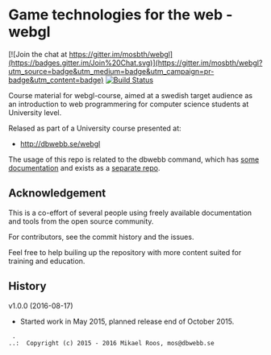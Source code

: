 Game technologies for the web - webgl
===================

[![Join the chat at https://gitter.im/mosbth/webgl](https://badges.gitter.im/Join%20Chat.svg)](https://gitter.im/mosbth/webgl?utm_source=badge&utm_medium=badge&utm_campaign=pr-badge&utm_content=badge)
[![Build Status](https://travis-ci.org/mosbth/webgl.svg?branch=master)](https://travis-ci.org/mosbth/webgl)

Course material for webgl-course, aimed at a swedish target audience as an introduction to web programmering for computer science students at University level. 

Relased as part of a University course presented at:

* http://dbwebb.se/webgl

The usage of this repo is related to the dbwebb command, which has [some documentation](http://dbwebb.se/dbwebb-cli) and exists as a [separate repo](https://github.com/mosbth/dbwebb-cli).



Acknowledgement
-------------------

This is a co-effort of several people using freely available documentation and tools from the open source community. 

For contributors, see the commit history and the issues.

Feel free to help builing up the repository with more content suited for training and education.



History
-------------------

v1.0.0 (2016-08-17)

* Started work in May 2015, planned release end of October 2015.



```                                                            
 .                                                             
..:  Copyright (c) 2015 - 2016 Mikael Roos, mos@dbwebb.se   
```                                                            
